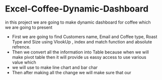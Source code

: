 # Excel-Coffee-Dynamic-Dashboard
in this project we are going to make dynamic dashboard for coffee which we are going to present 
- First we are going to find Customers name, Email and Coffee type,  Roast Type and Size using VlookUp , index and match function and absolute refrence.
- Then we convert all the information into Table because when we will make pivot table then it will provide us eassy access to use various value which
-  we will use to make line chart and bar char
- Then after making all the change we will make sure that our 
